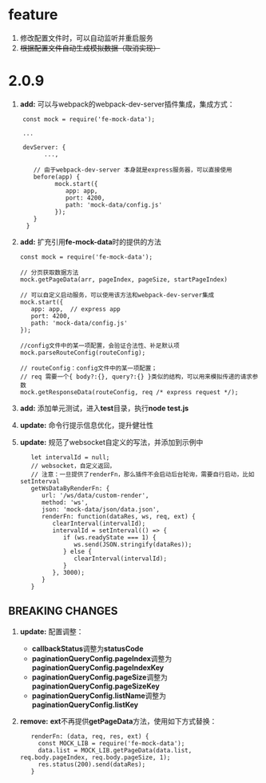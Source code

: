 # feature

1. 修改配置文件时，可以自动监听并重启服务
2. <s>根据配置文件自动生成模拟数据（取消实现）</s>

# 2.0.9

1. **add:** 可以与webpack的webpack-dev-server插件集成，集成方式：

  ```
      const mock = require('fe-mock-data');

      ...

      devServer: {
            ...,

         // 由于webpack-dev-server 本身就是express服务器，可以直接使用
         before(app) {
               mock.start({
                  app: app,
                  port: 4200,
                  path: 'mock-data/config.js'
               });
         }
       }
  ```

2. **add:** 扩充引用**fe-mock-data**时的提供的方法

   ```
   const mock = require('fe-mock-data');

   // 分页获取数据方法
   mock.getPageData(arr, pageIndex, pageSize, startPageIndex)

   // 可以自定义启动服务，可以使用该方法和webpack-dev-server集成
   mock.start({
      app: app,  // express app
      port: 4200,
      path: 'mock-data/config.js'
   });

   //config文件中的某一项配置，会验证合法性、补足默认项
   mock.parseRouteConfig(routeConfig);

   // routeConfig：config文件中的某一项配置；
   // req 需要一个{ body?:{}, query?:{} }类似的结构，可以用来模拟传递的请求参数
   mock.getResponseData(routeConfig, req /* express request */);

   ```

3. **add:** 添加单元测试，进入**test**目录，执行**node test.js**

4. **update:** 命令行提示信息优化，提升健壮性

4. **update:** 规范了websocket自定义的写法，并添加到示例中

   ```
      let intervalId = null;
      // websocket，自定义返回，
      // 注意：一旦提供了renderFn，那么插件不会启动后台轮询，需要自行启动，比如setInterval
      getWsDataByRenderFn: {
         url: '/ws/data/custom-render',
         method: 'ws',
         json: 'mock-data/json/data.json',
         renderFn: function(dataRes, ws, req, ext) {
            clearInterval(intervalId);
            intervalId = setInterval(() => {
               if (ws.readyState === 1) {
                  ws.send(JSON.stringify(dataRes));
               } else {
                  clearInterval(intervalId);
               }
            }, 3000);
         }
      }
   ```

## BREAKING CHANGES

1. **update:** 配置调整：

   * **callbackStatus**调整为**statusCode**
   * **paginationQueryConfig.pageIndex**调整为**paginationQueryConfig.pageIndexKey**
   * **paginationQueryConfig.pageSize**调整为**paginationQueryConfig.pageSizeKey**
   * **paginationQueryConfig.listName**调整为**paginationQueryConfig.listKey**

2. **remove:** **ext**不再提供**getPageData**方法，使用如下方式替换：
   ```
      renderFn: (data, req, res, ext) {
        const MOCK_LIB = require('fe-mock-data');
        data.list = MOCK_LIB.getPageData(data.list, req.body.pageIndex, req.body.pageSize, 1);
        res.status(200).send(dataRes);
      }
   ```